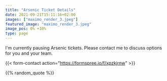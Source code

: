 ```yaml
---
title: "Arsenic Ticket Details"
date: 2021-09-21T15:11:16+02:00
images: ["maximo_render_3.jpeg"]
featured_image: "maximo_render_3.jpeg"
image_pos: 0% +10%
type: page
---
```


I'm currently pausing Arsenic tickets. Please contact me to discuss options for you and your team.

{{< form-contact action="https://formspree.io/f/xpzkjrnw" >}}

{{% random_quote %}}
